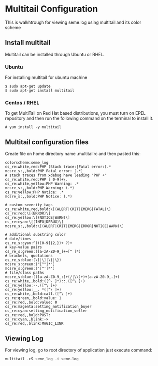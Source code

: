 # Multitail Configuration
This is walkhtrough for viewing seme.log using multitail and its color scheme

## Install multitail
Multitail can be installed through Ubuntu or RHEL.

### Ubuntu
For installing multitail for ubuntu machine
```
$ sudo apt-get update
$ sudo apt-get install multitail
```

### Centos / RHEL
To get MultiTail on Red Hat based distributions, you must turn on EPEL repository and then run the following command on the terminal to install it.
```
# yum install -y multitail
```

## Multitail configuration files
Create file on home directory name .multitailrc and then pasted this:

```
colorscheme:seme_log
cs_re:white,red:PHP (Stack trace:|Fatal error:).*
mcsre_s:,,bold:PHP Fatal error: (.*)
# stack traces from xdebug have leading "PHP +"
cs_re:white,red:PHP [ 0-9]+\.
cs_re:white,yellow:PHP Warning: .*
mcsre_s:,,bold:PHP Warning: (.*)
cs_re:yellow:PHP Notice: .*
mcsre_s:,,bold:PHP Notice: (.*)

# custom severity tags
cs_re:white,red,bold:\[(ALERT|CRIT|EMERG|FATAL)\]
cs_re:red:\[(ERROR)\]
cs_re:yellow:\[(NOTICE|WARN)\]
cs_re:cyan:\[(INFO|DEBUG)\]
mcsre_s:,,bold:\[(ALERT|CRIT|EMERG|ERROR|NOTICE|WARN)\]

# additional substring color
# date/times
cs_re_s:cyan:^(([0-9]{2,})+ ?)+
# key-value pairs
cs_re_s:green:([a-zA-Z0-9_]+=[^ ]*)
# brackets, quotations
cs_re_s:blue:(\[|\]|\{|\})
mcsre_s:green:("[^"]*")
mcsre_s:green:('[^']*')
# file/class paths
mcsre_s:blue:(([a-zA-Z0-9_:]+(/|\\)+)+[a-zA-Z0-9_.]+)
cs_re:white,,bold:([^- ]*)::.([^\ ]+)
cs_re:yellow:--.([^\ ]+)
cs_re:yellow:__. *([^\ ]+)
cs_re:white,,bold:call.([^\ ]+)
cs_re:green,,bold:value: 1
cs_re:red,,bold:value: 0
cs_re:magenta:setting_notification_buyer
cs_re:cyan:setting_notification_seller
cs_re:red,,bold:POST:
cs_re:cyan,,blink:->
cs_re:red,,blink:MAGIC_LINK
```

## Viewing Log
For viewing log, go to root directory of application just execute command:
```
multitail -cS seme_log -i seme.log
```
